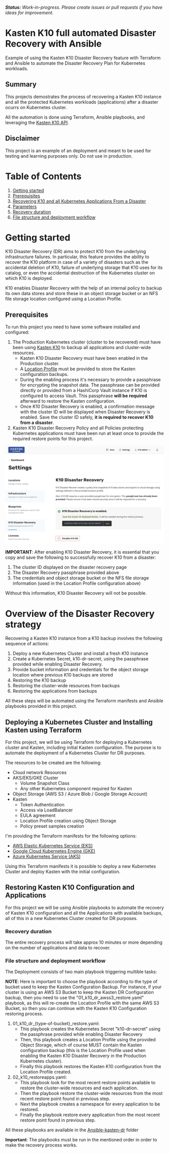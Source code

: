 ***Status:** Work-in-progress. Please create issues or pull requests if you have ideas for improvement.*

# **Kasten K10 full automated Disaster Recovery with Ansible**
Example of using the Kasten K10 Disaster Recovery feature with Terraform and Ansible to automate the Disaster Recovery Plan for Kubernetes workloads.

## Summary
This projects demostrates the process of recovering a Kasten K10 instance and all the protected Kubernetes workloads (applications) after a disaster ocurrs on Kubernetes cluster.  

All the automation is done using Terraform, Ansible playbooks, and leveraging the [Kasten K10 API](https://docs.kasten.io/latest/api/cli.html).

## Disclaimer
This project is an example of an deployment and meant to be used for testing and learning purposes only. Do not use in production. 


# Table of Contents

1. [Getting started](#Getting-started)
2. [Prerequisites](#Prerequisites)
3. [Recovering K10 and all Kubernetes Applications From a Disaster](#Recovering-K10-and-all-Kubernetes-Applications-From-a-Disaster)
4. [Parameters](#Parameters)
5. [Recovery duration](#Recovery-duration)
6. [File structure and deployment workflow](#File-structure-and-deployment-workflow)

# Getting started

K10 Disaster Recovery (DR) aims to protect K10 from the underlying infrastructure failures. In particular, this feature provides the ability to recover the K10 platform in case of a variety of disasters such as the accidental deletion of K10, failure of underlying storage that K10 uses for its catalog, or even the accidental destruction of the Kubernetes cluster on which K10 is deployed.

K10 enables Disaster Recovery with the help of an internal policy to backup its own data stores and store these in an object storage bucket or an NFS file storage location configured using a Location Profile.

## Prerequisites

To run this project you need to have some software installed and configured: 

1. The Production Kubernetes cluster (cluster to be recovered) must have been using [Kasten K10](https://docs.kasten.io/latest/install/index.html) to backup all applications and cluster-wide resources.
	- Kasten K10 Disaster Recovery must have been enabled in the Production cluster.
	- A [Location Profile](https://docs.kasten.io/latest/usage/configuration.html) must be provided to store the Kasten configuration backups.
	- During the enabling process it's necessary to provide a passphrase for encrypting the snapshot data. The passphrase can be provided directly or provided from a HashiCorp Vault instance if K10 is configured to access Vault.   This passphrase **will be required** afterward to restore the Kasten configuration.
	- Once K10 Disaster Recovery is enabled, a  confirmation message with the cluster ID will be displayed when Disaster Recovery is enabled. Save the cluster ID safely, **it is required to recover K10 from a disaster**.
1. Kasten K10 Disaster Recovery Policy and all Policies protecting Kubernetes applications must have been run at least once to provide the required restore points for this project.

![Kasten DR](./docs/kastendr.png)	
	
**IMPORTANT**: After enabling K10 Disaster Recovery, it is essential that you copy and save the following to successfully recover K10 from a disaster:
1. The cluster ID displayed on the disaster recovery page
1. The Disaster Recovery passphrase provided above
1. The credentials and object storage bucket or the NFS file storage information (used in the Location Profile configuration above)

Without this information, K10 Disaster Recovery will not be possible.

# Overview of the Disaster Recovery strategy
Recovering a Kasten K10 instance from a K10 backup involves the following sequence of actions:

1. Deploy a new Kubernetes Cluster and install a fresh K10 instance
1. Create a Kubernetes Secret, k10-dr-secret, using the passphrase provided while enabling Disaster Recovery.
1. Provide bucket information and credentials for the object storage location where previous K10 backups are stored
1. Restoring the K10 backup
1. Restoring the cluster-wide resources from backups
1. Restoring the applications from backups

All these steps will be automated using the Terraform manifests and Ansible playbooks provided in this project.


## Deploying a Kubernetes Cluster and Installing Kasten using Terraform
For this project, we will be using Terraform for deploying a Kubernetes cluster and Kasten, including initial Kasten configuration.  The purpose is to automate the deployment of a Kubernetes Cluster for DR purposes.

The resources to be created are the following:
* Cloud network Resources
* AKS/EKS/GKE Cluster
    - Volume Snapshot Class
	- Any other Kubernetes component required for Kasten
* Object Storage (AWS S3 / Azure Blob / Google Storage Account)
* Kasten
    - Token Authentication
    - Access via LoadBalancer
    - EULA agreement
    - Location Profile creation using Object Storage
    - Policy preset samples creation

I'm providing the Terraform manifests for the following options:
* [AWS Elastic Kubernetes Service (EKS)](./Terraform-awseks-kasten/README.md)
* [Google Cloud Kubernetes Engine (GKE)](./Terraform-gcgke-kasten/README.md)
* [Azure Kubernetes Service (AKS)](./Terraform-azureaks-kasten/README.md)

Using this Terraform manifests it is possible to deploy a new Kubernetes Cluster and deploy Kasten with the initial configuration.


## Restoring Kasten K10 Configuration and Applications
For this project we will be using Ansible playbooks to automate the recovery of Kasten K10 configuration and all the Applications with available backups, all of this in a new Kubernetes Cluster created for DR purposes.

### Recovery duration

The entire recovery process will take approx 10 minutes or more depending on the number of applications and data to recover. 

### File structure and deployment workflow

The Deployment consists of two main playbook triggering multible tasks:

**NOTE**: Here is important to choose the playbook according to the type of bucket used to keep the Kasten Configuration Backup.  For instance, if your cluster is using an AWS S3 Bucket to keep the Kasten DR Configuration backup, then you need to use the "01_k10_dr_awss3_restore.yaml" playbook, as this will re-create the Location Profile with the same AWS S3 Bucket, so then you can continue with the Kasten K10 Configuration restoring process.

1. 01_k10_dr_{type-of-bucket}_restore.yaml:
	- This playbook creates the  Kubernetes Secret "k10-dr-secret" using the passphrase provided while enabling Disaster Recovery
	- Then, this playbook creates a Location Profile using the provided Object Storage, which of course MUST contain the Kasten configuration backup (this is the Location Profile used when enabling the Kasten K10 Disaster Recovery in the Production Kubernetes cluster).  
	- Finally this playbook restores the Kasten K10 configuration from the Location Profile created.
1. 02_k10_restoreapps.yaml: 
	- This playbook look for the most recent restore points available to restore the cluster-wide resources and each application.
	- Then the playbook restore the cluster-wide resources from the most recent restore point found in previous step.
	- Next the playbook creates a namespace for every application to be restored.
	- Finally the playbook restore every application from the most recent restore point found in previous step.

All these playbooks are available in the [Ansible-kasten-dr](Ansible-kasten-dr/) folder


**Important**: The playbooks must be run in the mentioned order in order to make the recovery process works.

